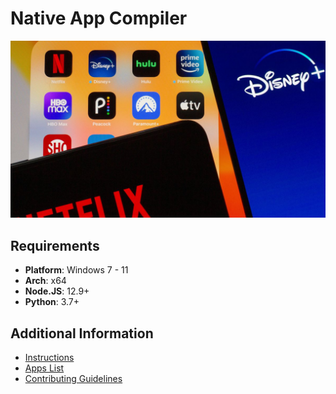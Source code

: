 # Native App Compiler

<div align="center"> <img src="banner.jpg" widht=100%></img></div>

## Requirements

 * **Platform**: Windows 7 - 11
 * **Arch**: x64
 * **Node.JS**: 12.9+
 * **Python**: 3.7+


## Additional Information

 * [Instructions](https://github.com/DevCorner-Github/Nativefier-Apps/wiki/Instructions)
 * [Apps List](https://github.com/DevCorner-Github/Nativefier-Apps/wiki/Native-Apps)
 * [Contributing Guidelines](https://github.com/DevCorner-Github/Nativefier-Apps/wiki/Contributing-Guidelines)
 
